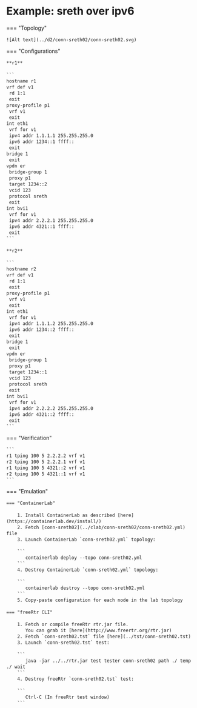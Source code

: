 # Example: sreth over ipv6

=== "Topology"

    ![Alt text](../d2/conn-sreth02/conn-sreth02.svg)

=== "Configurations"

    **r1**

    ```
    hostname r1
    vrf def v1
     rd 1:1
     exit
    proxy-profile p1
     vrf v1
     exit
    int eth1
     vrf for v1
     ipv4 addr 1.1.1.1 255.255.255.0
     ipv6 addr 1234::1 ffff::
     exit
    bridge 1
     exit
    vpdn er
     bridge-group 1
     proxy p1
     target 1234::2
     vcid 123
     protocol sreth
     exit
    int bvi1
     vrf for v1
     ipv4 addr 2.2.2.1 255.255.255.0
     ipv6 addr 4321::1 ffff::
     exit
    ```

    **r2**

    ```
    hostname r2
    vrf def v1
     rd 1:1
     exit
    proxy-profile p1
     vrf v1
     exit
    int eth1
     vrf for v1
     ipv4 addr 1.1.1.2 255.255.255.0
     ipv6 addr 1234::2 ffff::
     exit
    bridge 1
     exit
    vpdn er
     bridge-group 1
     proxy p1
     target 1234::1
     vcid 123
     protocol sreth
     exit
    int bvi1
     vrf for v1
     ipv4 addr 2.2.2.2 255.255.255.0
     ipv6 addr 4321::2 ffff::
     exit
    ```

=== "Verification"

    ```
    r1 tping 100 5 2.2.2.2 vrf v1
    r2 tping 100 5 2.2.2.1 vrf v1
    r1 tping 100 5 4321::2 vrf v1
    r2 tping 100 5 4321::1 vrf v1
    ```

=== "Emulation"

    === "ContainerLab"

        1. Install ContainerLab as described [here](https://containerlab.dev/install/)  
        2. Fetch [conn-sreth02](../clab/conn-sreth02/conn-sreth02.yml) file  
        3. Launch ContainerLab `conn-sreth02.yml` topology:  

        ```
           containerlab deploy --topo conn-sreth02.yml  
        ```
        4. Destroy ContainerLab `conn-sreth02.yml` topology:  

        ```
           containerlab destroy --topo conn-sreth02.yml  
        ```
        5. Copy-paste configuration for each node in the lab topology

    === "freeRtr CLI"

        1. Fetch or compile freeRtr rtr.jar file.  
           You can grab it [here](http://www.freertr.org/rtr.jar)  
        2. Fetch `conn-sreth02.tst` file [here](../tst/conn-sreth02.tst)  
        3. Launch `conn-sreth02.tst` test:  

        ```
           java -jar ../../rtr.jar test tester conn-sreth02 path ./ temp ./ wait
        ```
        4. Destroy freeRtr `conn-sreth02.tst` test:  

        ```
           Ctrl-C (In freeRtr test window)
        ```

